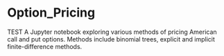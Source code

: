 # Option_Pricing
TEST
A Jupyter notebook exploring various methods of pricing American call and put options. Methods include binomial trees, explicit and implicit finite-difference methods.

